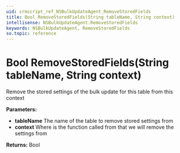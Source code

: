 ```yaml
---
uid: crmscript_ref_NSBulkUpdateAgent_RemoveStoredFields
title: Bool RemoveStoredFields(String tableName, String context)
intellisense: NSBulkUpdateAgent.RemoveStoredFields
keywords: NSBulkUpdateAgent, RemoveStoredFields
so.topic: reference
---
```


# Bool RemoveStoredFields(String tableName, String context)

Remove the stored settings of the bulk update for this table from this context

**Parameters:**
 - **tableName** The name of the table to remove stored settings from
 - **context** Where is the function called from that we will remove the settings from

**Returns:** Bool
